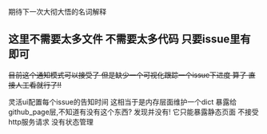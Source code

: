 期待下一次大彻大悟的名词解释

## 这里不需要太多文件  不需要太多代码  只要issue里有即可

~~目前这个通知模式可以接受了 但是缺少一个可视化跟踪一个issue下进度  算了 直接人工看就行了!!~~

灵活ui配置每个issue的告知时间  这相当于是内存层面维护一个dict  暴露给github_page层,不知道有没有这个东西?
发现并没有! 它只能暴露静态页面  不接受http服务请求  没有状态管理 



















